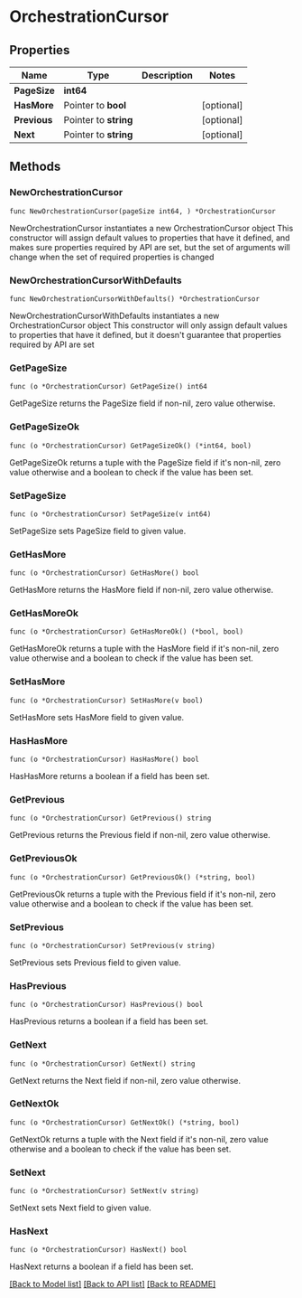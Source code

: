# OrchestrationCursor

## Properties

Name | Type | Description | Notes
------------ | ------------- | ------------- | -------------
**PageSize** | **int64** |  | 
**HasMore** | Pointer to **bool** |  | [optional] 
**Previous** | Pointer to **string** |  | [optional] 
**Next** | Pointer to **string** |  | [optional] 

## Methods

### NewOrchestrationCursor

`func NewOrchestrationCursor(pageSize int64, ) *OrchestrationCursor`

NewOrchestrationCursor instantiates a new OrchestrationCursor object
This constructor will assign default values to properties that have it defined,
and makes sure properties required by API are set, but the set of arguments
will change when the set of required properties is changed

### NewOrchestrationCursorWithDefaults

`func NewOrchestrationCursorWithDefaults() *OrchestrationCursor`

NewOrchestrationCursorWithDefaults instantiates a new OrchestrationCursor object
This constructor will only assign default values to properties that have it defined,
but it doesn't guarantee that properties required by API are set

### GetPageSize

`func (o *OrchestrationCursor) GetPageSize() int64`

GetPageSize returns the PageSize field if non-nil, zero value otherwise.

### GetPageSizeOk

`func (o *OrchestrationCursor) GetPageSizeOk() (*int64, bool)`

GetPageSizeOk returns a tuple with the PageSize field if it's non-nil, zero value otherwise
and a boolean to check if the value has been set.

### SetPageSize

`func (o *OrchestrationCursor) SetPageSize(v int64)`

SetPageSize sets PageSize field to given value.


### GetHasMore

`func (o *OrchestrationCursor) GetHasMore() bool`

GetHasMore returns the HasMore field if non-nil, zero value otherwise.

### GetHasMoreOk

`func (o *OrchestrationCursor) GetHasMoreOk() (*bool, bool)`

GetHasMoreOk returns a tuple with the HasMore field if it's non-nil, zero value otherwise
and a boolean to check if the value has been set.

### SetHasMore

`func (o *OrchestrationCursor) SetHasMore(v bool)`

SetHasMore sets HasMore field to given value.

### HasHasMore

`func (o *OrchestrationCursor) HasHasMore() bool`

HasHasMore returns a boolean if a field has been set.

### GetPrevious

`func (o *OrchestrationCursor) GetPrevious() string`

GetPrevious returns the Previous field if non-nil, zero value otherwise.

### GetPreviousOk

`func (o *OrchestrationCursor) GetPreviousOk() (*string, bool)`

GetPreviousOk returns a tuple with the Previous field if it's non-nil, zero value otherwise
and a boolean to check if the value has been set.

### SetPrevious

`func (o *OrchestrationCursor) SetPrevious(v string)`

SetPrevious sets Previous field to given value.

### HasPrevious

`func (o *OrchestrationCursor) HasPrevious() bool`

HasPrevious returns a boolean if a field has been set.

### GetNext

`func (o *OrchestrationCursor) GetNext() string`

GetNext returns the Next field if non-nil, zero value otherwise.

### GetNextOk

`func (o *OrchestrationCursor) GetNextOk() (*string, bool)`

GetNextOk returns a tuple with the Next field if it's non-nil, zero value otherwise
and a boolean to check if the value has been set.

### SetNext

`func (o *OrchestrationCursor) SetNext(v string)`

SetNext sets Next field to given value.

### HasNext

`func (o *OrchestrationCursor) HasNext() bool`

HasNext returns a boolean if a field has been set.


[[Back to Model list]](../README.md#documentation-for-models) [[Back to API list]](../README.md#documentation-for-api-endpoints) [[Back to README]](../README.md)


